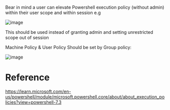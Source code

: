 Bear in mind a user can elevate Powershell execution policy (without admin) within their user scope and within session  e.g  

![image](https://github.com/jkerai1/WindowsHardeningScripts/assets/55988027/7756a066-2ddf-4af1-8390-6b1a9ff794ed)

This should be used instead of granting admin and setting unrestricted scope out of session

Machine Policy & User Policy Should be set by Group policy:

![image](https://github.com/jkerai1/WindowsHardeningScripts/assets/55988027/ae4aae8e-fe2e-4e10-84d8-86510b799b89)



# Reference

https://learn.microsoft.com/en-us/powershell/module/microsoft.powershell.core/about/about_execution_policies?view=powershell-7.3
